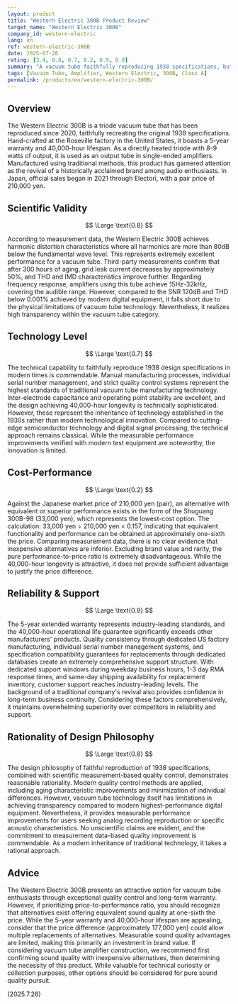 ```yaml
---
layout: product
title: "Western Electric 300B Product Review"
target_name: "Western Electric 300B"
company_id: western-electric
lang: en
ref: western-electric-300B
date: 2025-07-26
rating: [3.4, 0.8, 0.7, 0.2, 0.9, 0.8]
summary: "A vacuum tube faithfully reproducing 1938 specifications, but extremely expensive compared to modern alternatives"
tags: [Vacuum Tube, Amplifier, Western Electric, 300B, Class A]
permalink: /products/en/western-electric-300B/
---
```


## Overview

The Western Electric 300B is a triode vacuum tube that has been reproduced since 2020, faithfully recreating the original 1938 specifications. Hand-crafted at the Roseville factory in the United States, it boasts a 5-year warranty and 40,000-hour lifespan. As a directly heated triode with 8-9 watts of output, it is used as an output tube in single-ended amplifiers. Manufactured using traditional methods, this product has garnered attention as the revival of a historically acclaimed brand among audio enthusiasts. In Japan, official sales began in 2021 through Electori, with a pair price of 210,000 yen.

## Scientific Validity

$$ \Large \text{0.8} $$

According to measurement data, the Western Electric 300B achieves harmonic distortion characteristics where all harmonics are more than 80dB below the fundamental wave level. This represents extremely excellent performance for a vacuum tube. Third-party measurements confirm that after 300 hours of aging, grid leak current decreases by approximately 50%, and THD and IMD characteristics improve further. Regarding frequency response, amplifiers using this tube achieve 15Hz-32kHz, covering the audible range. However, compared to the SNR 120dB and THD below 0.001% achieved by modern digital equipment, it falls short due to the physical limitations of vacuum tube technology. Nevertheless, it realizes high transparency within the vacuum tube category.

## Technology Level

$$ \Large \text{0.7} $$

The technical capability to faithfully reproduce 1938 design specifications in modern times is commendable. Manual manufacturing processes, individual serial number management, and strict quality control systems represent the highest standards of traditional vacuum tube manufacturing technology. Inter-electrode capacitance and operating point stability are excellent, and the design achieving 40,000-hour longevity is technically sophisticated. However, these represent the inheritance of technology established in the 1930s rather than modern technological innovation. Compared to cutting-edge semiconductor technology and digital signal processing, the technical approach remains classical. While the measurable performance improvements verified with modern test equipment are noteworthy, the innovation is limited.

## Cost-Performance

$$ \Large \text{0.2} $$

Against the Japanese market price of 210,000 yen (pair), an alternative with equivalent or superior performance exists in the form of the Shuguang 300B-98 (33,000 yen), which represents the lowest-cost option. The calculation: 33,000 yen ÷ 210,000 yen = 0.157, indicating that equivalent functionality and performance can be obtained at approximately one-sixth the price. Comparing measurement data, there is no clear evidence that inexpensive alternatives are inferior. Excluding brand value and rarity, the pure performance-to-price ratio is extremely disadvantageous. While the 40,000-hour longevity is attractive, it does not provide sufficient advantage to justify the price difference.

## Reliability & Support

$$ \Large \text{0.9} $$

The 5-year extended warranty represents industry-leading standards, and the 40,000-hour operational life guarantee significantly exceeds other manufacturers' products. Quality consistency through dedicated US factory manufacturing, individual serial number management systems, and specification compatibility guarantees for replacements through dedicated databases create an extremely comprehensive support structure. With dedicated support windows during weekday business hours, 1-3 day RMA response times, and same-day shipping availability for replacement inventory, customer support reaches industry-leading levels. The background of a traditional company's revival also provides confidence in long-term business continuity. Considering these factors comprehensively, it maintains overwhelming superiority over competitors in reliability and support.

## Rationality of Design Philosophy

$$ \Large \text{0.8} $$

The design philosophy of faithful reproduction of 1938 specifications, combined with scientific measurement-based quality control, demonstrates reasonable rationality. Modern quality control methods are applied, including aging characteristic improvements and minimization of individual differences. However, vacuum tube technology itself has limitations in achieving transparency compared to modern highest-performance digital equipment. Nevertheless, it provides measurable performance improvements for users seeking analog recording reproduction or specific acoustic characteristics. No unscientific claims are evident, and the commitment to measurement data-based quality improvement is commendable. As a modern inheritance of traditional technology, it takes a rational approach.

## Advice

The Western Electric 300B presents an attractive option for vacuum tube enthusiasts through exceptional quality control and long-term warranty. However, if prioritizing price-to-performance ratio, you should recognize that alternatives exist offering equivalent sound quality at one-sixth the price. While the 5-year warranty and 40,000-hour lifespan are appealing, consider that the price difference (approximately 177,000 yen) could allow multiple replacements of alternatives. Measurable sound quality advantages are limited, making this primarily an investment in brand value. If considering vacuum tube amplifier construction, we recommend first confirming sound quality with inexpensive alternatives, then determining the necessity of this product. While valuable for technical curiosity or collection purposes, other options should be considered for pure sound quality pursuit.

(2025.7.26)